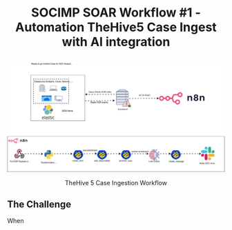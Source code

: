 <h1 align="center">

SOCIMP SOAR Workflow #1 - Automation TheHive5 Case Ingest with AI integration
</h1>

![Case-Ingestion](/images/proposals/Automation-Workflow-1.svg)

<div align="center"> 
  TheHive 5 Case Ingestion Workflow
</div>

## The Challenge

When 